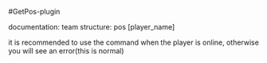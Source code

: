 #GetPos-plugin

documentation:
team structure: pos [player_name]

it is recommended to use the command when the player is online, otherwise you will see an error(this is normal)
